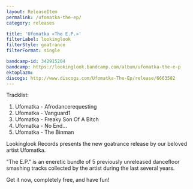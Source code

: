 ```yaml
---
layout: ReleaseItem
permalink: /ufomatka-the-ep/
category: releases

title: 'Ufomatka «The E.P.»'
filterLabel: lookinglook
filterStyle: goatrance
filterFormat: single

bandcamp-id: 342915204
bandcamp: https://lookinglook.bandcamp.com/album/ufomatka-the-e-p
ektoplazm: 
discogs: http://www.discogs.com/Ufomatka-The-Ep/release/6663582
---
```


Tracklist:

01. Ufomatka - Afrodancerequesting
02. Ufomatka - Vanguard1
03. Ufomatka - Freaky Son Of A Bitch
04. Ufomatka - No End...
05. Ufomatka - The Binman

Lookinglook Records presents the new goatrance release by our beloved artist Ufomatka.

"The E​.​P." is an eneretic bundle of 5 previously unreleased dancefloor smashing tracks collected by the artist during the last several years.

Get it now, completely free, and have fun!
